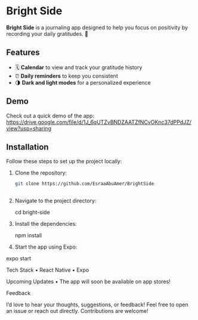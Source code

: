 # Bright Side  

**Bright Side** is a journaling app designed to help you focus on positivity by recording your daily gratitudes. 🌟  

## Features  
- 🗓️ **Calendar** to view and track your gratitude history  
- ⏰ **Daily reminders** to keep you consistent  
- 🌗 **Dark and light modes** for a personalized experience  

## Demo  
Check out a quick demo of the app: https://drive.google.com/file/d/1J_6qUTZvBNDZAATZfNCvOKnc37dPPdJZ/view?usp=sharing

## Installation  
Follow these steps to set up the project locally:  
1. Clone the repository:  
   ```bash
   git clone https://github.com/EsraaAbuAmer/BrightSide
	
 2.	Navigate to the project directory:

	cd bright-side

3.	Install the dependencies:

	npm install
	
 4.	Start the app using Expo:

expo start



Tech Stack
	•	React Native
	•	Expo

Upcoming Updates
	•	The app will soon be available on app stores!

Feedback

I’d love to hear your thoughts, suggestions, or feedback! Feel free to open an issue or reach out directly. Contributions are welcome!


